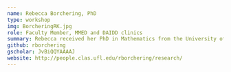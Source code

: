 ```yaml
---
name: Rebecca Borchering, PhD
type: workshop
img: BorcheringRK.jpg
role: Faculty Member, MMED and DAIDD clinics
summary: Rebecca received her PhD in Mathematics from the University of Florida (UF) in 2017 and is now a postdoctoral researcher in the UF Department of Biology. She was an MMED participant in 2014, served as the ICI3D Program Assistant for the 2015-2016 academic year, and joined the Workshop Faculty in 2015.
github: rborchering
gscholar: JvBiQQYAAAAJ
website: http://people.clas.ufl.edu/rborchering/research/
---
```


